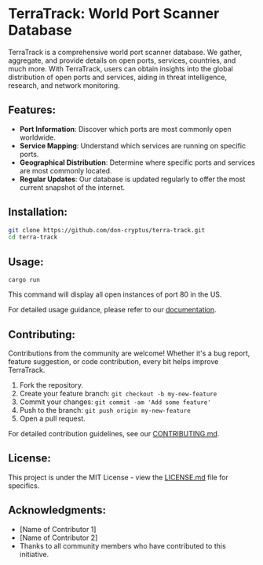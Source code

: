 
# TerraTrack: World Port Scanner Database

<!-- You can replace this URL with the actual logo URL if you have one. -->

TerraTrack is a comprehensive world port scanner database. We gather, aggregate, and provide details on open ports, services, countries, and much more. With TerraTrack, users can obtain insights into the global distribution of open ports and services, aiding in threat intelligence, research, and network monitoring.

## Features:

- **Port Information**: Discover which ports are most commonly open worldwide.
- **Service Mapping**: Understand which services are running on specific ports.
- **Geographical Distribution**: Determine where specific ports and services are most commonly located.
- **Regular Updates**: Our database is updated regularly to offer the most current snapshot of the internet.

## Installation:

```bash
git clone https://github.com/don-cryptus/terra-track.git
cd terra-track
```

## Usage:

```
cargo run
```

This command will display all open instances of port 80 in the US.

For detailed usage guidance, please refer to our [documentation](https://github.com/don-cryptus/terra-track/docs).

## Contributing:

Contributions from the community are welcome! Whether it's a bug report, feature suggestion, or code contribution, every bit helps improve TerraTrack.

1. Fork the repository.
2. Create your feature branch: `git checkout -b my-new-feature`
3. Commit your changes: `git commit -am 'Add some feature'`
4. Push to the branch: `git push origin my-new-feature`
5. Open a pull request.

For detailed contribution guidelines, see our [CONTRIBUTING.md](https://github.com/don-cryptus/terra-track/CONTRIBUTING.md).

## License:

This project is under the MIT License - view the [LICENSE.md](https://github.com/don-cryptus/terra-track/LICENSE.md) file for specifics.

## Acknowledgments:

- [Name of Contributor 1]
- [Name of Contributor 2]
- Thanks to all community members who have contributed to this initiative.
